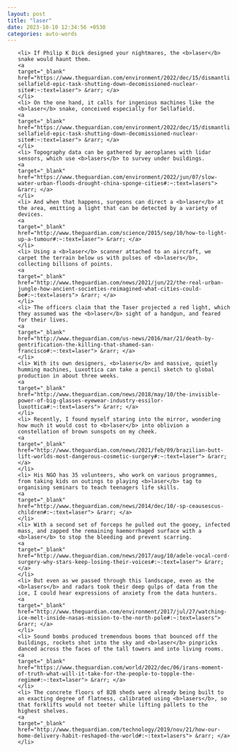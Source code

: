 ```yaml
---
layout: post
title: "laser"
date: 2023-10-10 12:34:56 +0530
categories: auto-words
---
```

<ol>

    <li> If Philip K Dick designed your nightmares, the <b>laser</b> snake would haunt them.
    <a 
    target="_blank" 
    href="https://www.theguardian.com/environment/2022/dec/15/dismantling-sellafield-epic-task-shutting-down-decomissioned-nuclear-site#:~:text=laser"> &rarr; </a>
    </li>
    <li> On the one hand, it calls for ingenious machines like the <b>laser</b> snake, conceived especially for Sellafield.
    <a 
    target="_blank" 
    href="https://www.theguardian.com/environment/2022/dec/15/dismantling-sellafield-epic-task-shutting-down-decomissioned-nuclear-site#:~:text=laser"> &rarr; </a>
    </li>
    <li> Topography data can be gathered by aeroplanes with lidar sensors, which use <b>lasers</b> to survey under buildings.
    <a 
    target="_blank" 
    href="https://www.theguardian.com/environment/2022/jun/07/slow-water-urban-floods-drought-china-sponge-cities#:~:text=lasers"> &rarr; </a>
    </li>
    <li> And when that happens, surgeons can direct a <b>laser</b> at the area, emitting a light that can be detected by a variety of devices.
    <a 
    target="_blank" 
    href="http://www.theguardian.com/science/2015/sep/10/how-to-light-up-a-tumour#:~:text=laser"> &rarr; </a>
    </li>
    <li> Using a <b>laser</b> scanner attached to an aircraft, we carpet the terrain below us with pulses of <b>lasers</b>, collecting billions of points.
    <a 
    target="_blank" 
    href="http://www.theguardian.com/news/2021/jun/22/the-real-urban-jungle-how-ancient-societies-reimagined-what-cities-could-be#:~:text=lasers"> &rarr; </a>
    </li>
    <li> The officers claim that the Taser projected a red light, which they assumed was the <b>laser</b> sight of a handgun, and feared for their lives.
    <a 
    target="_blank" 
    href="http://www.theguardian.com/us-news/2016/mar/21/death-by-gentrification-the-killing-that-shamed-san-francisco#:~:text=laser"> &rarr; </a>
    </li>
    <li> With its own designers, <b>lasers</b> and massive, quietly humming machines, Luxottica can take a pencil sketch to global production in about three weeks.
    <a 
    target="_blank" 
    href="http://www.theguardian.com/news/2018/may/10/the-invisible-power-of-big-glasses-eyewear-industry-essilor-luxottica#:~:text=lasers"> &rarr; </a>
    </li>
    <li> Recently, I found myself staring into the mirror, wondering how much it would cost to <b>laser</b> into oblivion a constellation of brown sunspots on my cheek.
    <a 
    target="_blank" 
    href="http://www.theguardian.com/news/2021/feb/09/brazilian-butt-lift-worlds-most-dangerous-cosmetic-surgery#:~:text=laser"> &rarr; </a>
    </li>
    <li> His NGO has 35 volunteers, who work on various programmes, from taking kids on outings to playing <b>laser</b> tag to organising seminars to teach teenagers life skills.
    <a 
    target="_blank" 
    href="http://www.theguardian.com/news/2014/dec/10/-sp-ceausescus-children#:~:text=laser"> &rarr; </a>
    </li>
    <li> With a second set of forceps he pulled out the gooey, infected mass, and zapped the remaining haemorrhaged surface with a <b>laser</b> to stop the bleeding and prevent scarring.
    <a 
    target="_blank" 
    href="http://www.theguardian.com/news/2017/aug/10/adele-vocal-cord-surgery-why-stars-keep-losing-their-voices#:~:text=laser"> &rarr; </a>
    </li>
    <li> But even as we passed through this landscape, even as the <b>lasers</b> and radars took their deep gulps of data from the ice, I could hear expressions of anxiety from the data hunters.
    <a 
    target="_blank" 
    href="http://www.theguardian.com/environment/2017/jul/27/watching-ice-melt-inside-nasas-mission-to-the-north-pole#:~:text=lasers"> &rarr; </a>
    </li>
    <li> Sound bombs produced tremendous booms that bounced off the buildings, rockets shot into the sky and <b>laser</b> pinpricks danced across the faces of the tall towers and into living rooms.
    <a 
    target="_blank" 
    href="https://www.theguardian.com/world/2022/dec/06/irans-moment-of-truth-what-will-it-take-for-the-people-to-topple-the-regime#:~:text=laser"> &rarr; </a>
    </li>
    <li> The concrete floors of B2B sheds were already being built to an exacting degree of flatness, calibrated using <b>lasers</b>, so that forklifts would not teeter while lifting pallets to the highest shelves.
    <a 
    target="_blank" 
    href="http://www.theguardian.com/technology/2019/nov/21/how-our-home-delivery-habit-reshaped-the-world#:~:text=lasers"> &rarr; </a>
    </li>